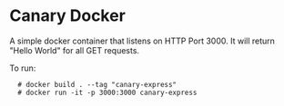 # Canary Docker

A simple docker container that listens on HTTP Port 3000. It will return
"Hello World" for all GET requests.

To run:

```
  # docker build . --tag "canary-express"
  # docker run -it -p 3000:3000 canary-express
```